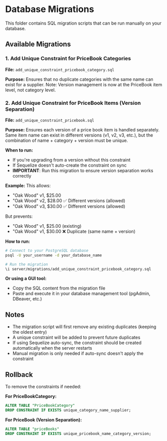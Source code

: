 # Database Migrations

This folder contains SQL migration scripts that can be run manually on your database.

## Available Migrations

### 1. Add Unique Constraint for PriceBook Categories
**File:** `add_unique_constraint_pricebook_category.sql`

**Purpose:** Ensures that no duplicate categories with the same name can exist for a supplier. Note: Version management is now at the PriceBook item level, not category level.

### 2. Add Unique Constraint for PriceBook Items (Version Separation)
**File:** `add_unique_constraint_pricebook.sql`

**Purpose:** Ensures each version of a price book item is handled separately. Same item name can exist in different versions (v1, v2, v3, etc.), but the combination of name + category + version must be unique.

**When to run:** 
- If you're upgrading from a version without this constraint
- If Sequelize doesn't auto-create the constraint on sync
- **IMPORTANT**: Run this migration to ensure version separation works correctly

**Example:** This allows:
- "Oak Wood" v1, $25.00
- "Oak Wood" v2, $28.00  ✅ Different versions (allowed)
- "Oak Wood" v3, $30.00  ✅ Different versions (allowed)

But prevents:
- "Oak Wood" v1, $25.00 (existing)
- "Oak Wood" v1, $30.00 ❌ Duplicate (same name + version)

**How to run:**
```bash
# Connect to your PostgreSQL database
psql -U your_username -d your_database_name

# Run the migration
\i server/migrations/add_unique_constraint_pricebook_category.sql
```

**Or using a GUI tool:**
- Copy the SQL content from the migration file
- Paste and execute it in your database management tool (pgAdmin, DBeaver, etc.)

## Notes

- The migration script will first remove any existing duplicates (keeping the oldest entry)
- A unique constraint will be added to prevent future duplicates
- If using Sequelize auto-sync, the constraint should be created automatically when the server restarts
- Manual migration is only needed if auto-sync doesn't apply the constraint

## Rollback

To remove the constraints if needed:

**For PriceBookCategory:**
```sql
ALTER TABLE "PriceBookCategory" 
DROP CONSTRAINT IF EXISTS unique_category_name_supplier;
```

**For PriceBook (Version Separation):**
```sql
ALTER TABLE "priceBooks" 
DROP CONSTRAINT IF EXISTS unique_pricebook_name_category_version;
```

